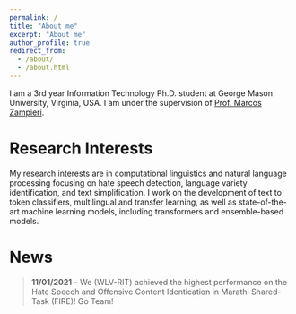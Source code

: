 ```yaml
---
permalink: /
title: "About me"
excerpt: "About me"
author_profile: true
redirect_from:
  - /about/
  - /about.html
---
```


I am a 3rd year Information Technology Ph.D. student at George Mason University, Virginia, USA. I am under the supervision of [Prof. Marcos Zampieri](https://mzampieri.com/).

Research Interests
======
My research interests are in computational linguistics and natural language processing focusing on hate speech detection, language variety identification, and text simplification. I work on the development of text to token classifiers, multilingual and transfer learning, as well as state-of-the-art machine learning models, including transformers and ensemble-based models.

News
======

>**11/01/2021** - We (WLV-RIT) achieved the highest performance on the Hate Speech and Offensive Content Identication in Marathi Shared-Task (FIRE)! Go Team!
